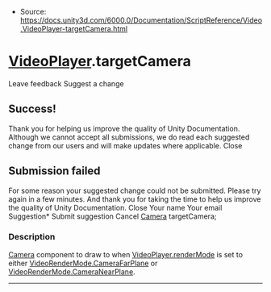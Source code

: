 * Source: https://docs.unity3d.com/6000.0/Documentation/ScriptReference/Video.VideoPlayer-targetCamera.html

#  [VideoPlayer](https://docs.unity3d.com/6000.0/Documentation/ScriptReference/Video.VideoPlayer.html).targetCamera
Leave feedback
Suggest a change
## Success!
Thank you for helping us improve the quality of Unity Documentation. Although we cannot accept all submissions, we do read each suggested change from our users and will make updates where applicable.
Close
## Submission failed
For some reason your suggested change could not be submitted. Please <a>try again</a> in a few minutes. And thank you for taking the time to help us improve the quality of Unity Documentation.
Close
Your name Your email Suggestion* Submit suggestion
Cancel
[Camera](https://docs.unity3d.com/6000.0/Documentation/ScriptReference/Camera.html) targetCamera; 
### Description
[Camera](https://docs.unity3d.com/6000.0/Documentation/ScriptReference/Camera.html) component to draw to when [VideoPlayer.renderMode](https://docs.unity3d.com/6000.0/Documentation/ScriptReference/Video.VideoPlayer-renderMode.html) is set to either [VideoRenderMode.CameraFarPlane](https://docs.unity3d.com/6000.0/Documentation/ScriptReference/Video.VideoRenderMode.CameraFarPlane.html) or [VideoRenderMode.CameraNearPlane](https://docs.unity3d.com/6000.0/Documentation/ScriptReference/Video.VideoRenderMode.CameraNearPlane.html).
* * *
